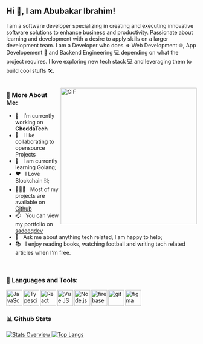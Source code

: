 ## Hi 👋, I am Abubakar Ibrahim!

I am a software developer specializing in creating and executing innovative software
solutions to enhance business and productivity. Passionate about learning and development with a desire
to apply skills on a larger development team.
I am a Developer who does => Web Development 🌐, App Developement 📱 and Backend Engineering 💻
depending on what the project requires. I love exploring new tech stack 💻 and leveraging them to build cool stuffs 🛠️. 
<br/>
<br/>

<img align="right" alt="GIF" src="https://raw.githubusercontent.com/rahul-jha98/rahul-jha98/main/techstack.gif" width="360px"/>
  
### 🧐 More About Me:

- 🔭 &nbsp; I’m currently working on **CheddaTech**
- 🤝 &nbsp; I like collaborating to opensource Projects
- 🌱 &nbsp; I am currently learning Golang;
- ❤️ &nbsp; I Love Blockchain ⛓;
- 👨🏻‍💻 &nbsp; Most of my projects are available on [Github](https://github.com/sadeeqdev=repositories)
- 📫 &nbsp; You can view my portfolio on [sadeeqdev](https://sadeeqdev.vercel.app)
- 💬 &nbsp; Ask me about anything tech related, I am happy to help;
- 📚 &nbsp; I enjoy reading books, watching football and writing tech related articles when I'm free. 

<br>

### 🔨 Languages and Tools:
<a href="https://developer.mozilla.org/en-US/docs/Web/JavaScript" target="_blank"> <img align="left" alt="JavaScript" height ="42px"  src="https://raw.githubusercontent.com/rahul-jha98/github_readme_icons/main/language_and_tools/square/javascript/javascript.svg"> </a>
<a href="https://www.typescriptlang.org/" target="_blank"><img align="left" alt="Typescirpt" height ="42px" src="https://raw.githubusercontent.com/rahul-jha98/github_readme_icons/main/language_and_tools/square/typescript/typescript.svg"></a>
<a href="https://reactjs.org/" target="_blank"> <img align="left" alt="React" height ="42px" src="https://raw.githubusercontent.com/rahul-jha98/github_readme_icons/main/language_and_tools/square/react/react.svg"></a>
<a href="https://vuejs.org" target="_blank"> <img align="left" alt="Vue JS" height ="42px" src="https://raw.githubusercontent.com/rahul-jha98/github_readme_icons/main/language_and_tools/square/vue/vue.svg"> </a>
<a href="https://nodejs.org" target="_blank"><img align="left" alt="Node.js" height ="42px" src="https://raw.githubusercontent.com/rahul-jha98/github_readme_icons/main/language_and_tools/square/node/node.svg"></a>
<a href="https://firebase.google.com/" target="_blank"> <img align="left" src="https://raw.githubusercontent.com/rahul-jha98/github_readme_icons/main/language_and_tools/square/firebase/firebase.svg" alt="firebase" height ="42px"/> </a>
<a href="https://git-scm.com/" target="_blank"> <img src="https://raw.githubusercontent.com/rahul-jha98/github_readme_icons/main/language_and_tools/square/git-scm/git-scm.svg" align="left" alt="git" height='42px'/> </a>
<a href="https://www.figma.com/" target="_blank"> <img src="https://raw.githubusercontent.com/rahul-jha98/github_readme_icons/main/language_and_tools/square/figma/figma.svg" alt="figma" height='42px'/> </a>
<br>


### 📊 Github Stats
<a href='https://github.com/sadeeqdev/github-stats-transparent'>
  
![Stats Overview](https://github-readme-stats.vercel.app/api?username=sadeeqdev&count_private=true&show_icons=true)
[![Top Langs](https://github-readme-stats.vercel.app/api/top-langs/?username=sadeeqdev&layout=compact)](https://github.com/anuraghazra/github-readme-stats)
</a>

<br>
